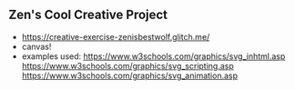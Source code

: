 ## Zen's Cool Creative Project
- https://creative-exercise-zenisbestwolf.glitch.me/
- canvas!
- examples used:
https://www.w3schools.com/graphics/svg_inhtml.asp
https://www.w3schools.com/graphics/svg_scripting.asp
https://www.w3schools.com/graphics/svg_animation.asp
